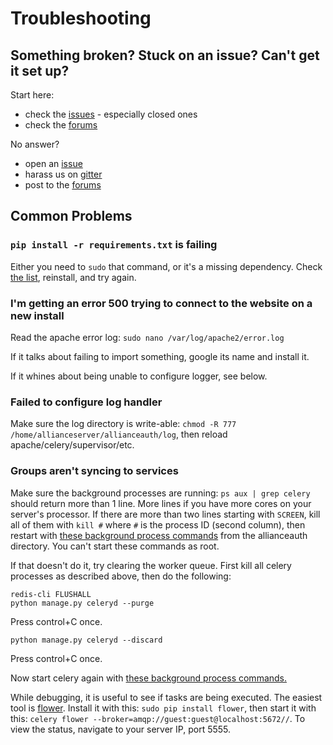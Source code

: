 # Troubleshooting

## Something broken? Stuck on an issue? Can't get it set up?

Start here:
 - check the [issues](https://github.com/allianceauth/allianceauth/issues?utf8=%E2%9C%93&q=is%3Aissue) - especially closed ones
 - check the [forums](https://forums.eveonline.com/default.aspx?g=posts&t=383030)

No answer?
 - open an [issue](https://github.com/allianceauth/allianceauth/issues)
 - harass us on [gitter](https://gitter.im/R4stl1n/allianceauth)
 - post to the [forums](https://forums.eveonline.com/default.aspx?g=posts&t=383030)

## Common Problems

### `pip install -r requirements.txt` is failing

Either you need to `sudo` that command, or it's a missing dependency. Check [the list](../installation/auth/dependencies.md), reinstall, and try again.

### I'm getting an error 500 trying to connect to the website on a new install

Read the apache error log: `sudo nano /var/log/apache2/error.log`

If it talks about failing to import something, google its name and install it.

If it whines about being unable to configure logger, see below. 

### Failed to configure log handler

Make sure the log directory is write-able: `chmod -R 777 /home/allianceserver/allianceauth/log`, then reload apache/celery/supervisor/etc.

### Groups aren't syncing to services

Make sure the background processes are running: `ps aux | grep celery` should return more than 1 line. More lines if you have more cores on your server's processor. If there are more than two lines starting with `SCREEN`, kill all of them with `kill #` where `#` is the process ID (second column), then restart with [these background process commands](../installation/auth/quickstart.md) from the allianceauth directory. You can't start these commands as root.

If that doesn't do it, try clearing the worker queue. First kill all celery processes as described above, then do the following:

    redis-cli FLUSHALL
    python manage.py celeryd --purge

Press control+C once.

    python manage.py celeryd --discard

Press control+C once.

Now start celery again with [these background process commands.](../installation/auth/quickstart.md)

While debugging, it is useful to see if tasks are being executed. The easiest tool is [flower](http://flower.readthedocs.io/). Install it with this: `sudo pip install flower`, then start it with this: `celery flower --broker=amqp://guest:guest@localhost:5672//`. To view the status, navigate to your server IP, port 5555.

